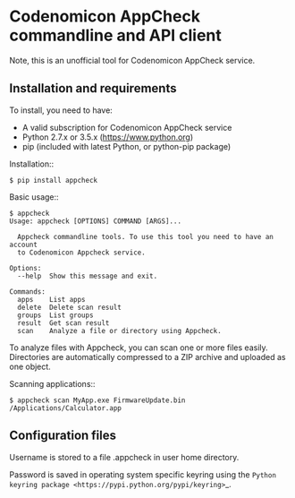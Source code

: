 Codenomicon AppCheck commandline and API client
===============================================

Note, this is an unofficial tool for Codenomicon AppCheck service.

Installation and requirements
-----------------------------

To install, you need to have:

  * A valid subscription for Codenomicon AppCheck service
  * Python 2.7.x or 3.5.x (https://www.python.org)
  * pip (included with latest Python, or python-pip package)


Installation::

    $ pip install appcheck

Basic usage::

    $ appcheck
    Usage: appcheck [OPTIONS] COMMAND [ARGS]...

      Appcheck commandline tools. To use this tool you need to have an account
      to Codenomicon Appcheck service.

    Options:
      --help  Show this message and exit.

    Commands:
      apps    List apps
      delete  Delete scan result
      groups  List groups
      result  Get scan result
      scan    Analyze a file or directory using Appcheck.

To analyze files with Appcheck, you can scan one or more files
easily. Directories are automatically compressed to a ZIP archive
and uploaded as one object.

Scanning applications::

    $ appcheck scan MyApp.exe FirmwareUpdate.bin /Applications/Calculator.app


Configuration files
-------------------

Username is stored to a file .appcheck in user home directory.

Password is saved in operating system specific keyring
using the `Python keyring package <https://pypi.python.org/pypi/keyring>`_.